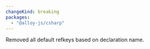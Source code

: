 ```yaml
---
changeKind: breaking
packages:
  - "@alloy-js/csharp"
---
```


Removed all default refkeys based on declaration name.